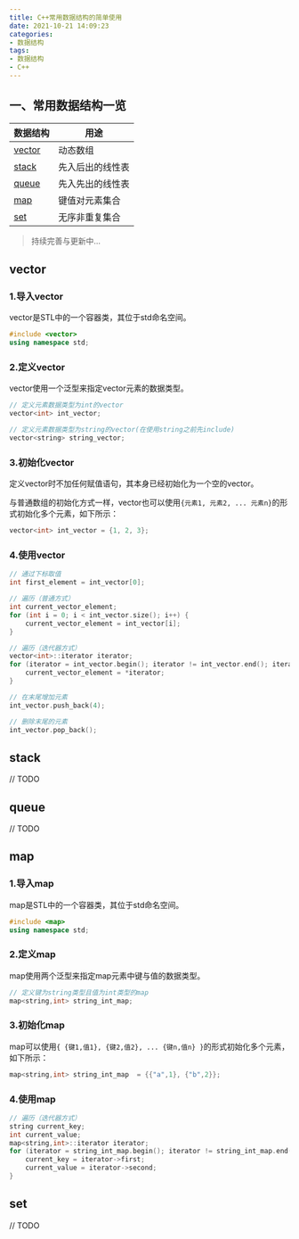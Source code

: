 ```yaml
---
title: C++常用数据结构的简单使用
date: 2021-10-21 14:09:23
categories:
- 数据结构
tags: 
- 数据结构
- C++
---
```


## 一、常用数据结构一览

| 数据结构          | 用途             |
| ----------------- | ---------------- |
| [vector](#vector) | 动态数组         |
| [stack](#stack)   | 先入后出的线性表 |
| [queue](#queue)   | 先入先出的线性表 |
| [map](#map)       | 键值对元素集合   |
| [set](#set)       | 无序非重复集合   |

> 持续完善与更新中...

<!--more-->

<!-- tab vector -->

## vector

### 1.导入vector

vector是STL中的一个容器类，其位于std命名空间。

```c++
#include <vector>
using namespace std;
```

### 2.定义vector

vector使用一个泛型来指定vector元素的数据类型。

```c++
// 定义元素数据类型为int的vector
vector<int> int_vector;

// 定义元素数据类型为string的vector(在使用string之前先include)
vector<string> string_vector; 
```

### 3.初始化vector

定义vector时不加任何赋值语句，其本身已经初始化为一个空的vector。

与普通数组的初始化方式一样，vector也可以使用`{元素1, 元素2, ... 元素n}`的形式初始化多个元素，如下所示：

```c++
vector<int> int_vector = {1, 2, 3};
```

### 4.使用vector

```c++
// 通过下标取值
int first_element = int_vector[0];

// 遍历（普通方式）
int current_vector_element;
for (int i = 0; i < int_vector.size(); i++) {
    current_vector_element = int_vector[i];
}

// 遍历（迭代器方式）
vector<int>::iterator iterator;
for (iterator = int_vector.begin(); iterator != int_vector.end(); iterator++) {
    current_vector_element = *iterator;
}

// 在末尾增加元素
int_vector.push_back(4);

// 删除末尾的元素
int_vector.pop_back();
```

<!-- endtab -->



<!-- tab stack -->

## stack

// TODO

<!-- endtab -->



<!-- tab queue -->

## queue

// TODO

<!-- endtab -->



<!-- tab map -->

## map

### 1.导入map

map是STL中的一个容器类，其位于std命名空间。

```c++
#include <map>
using namespace std;
```

### 2.定义map

map使用两个泛型来指定map元素中键与值的数据类型。

```c++
// 定义键为string类型且值为int类型的map
map<string,int> string_int_map; 
```

### 3.初始化map

map可以使用`{ {键1,值1}, {键2,值2}, ... {键n,值n} }`的形式初始化多个元素，如下所示：

```c++
map<string,int> string_int_map  = {{"a",1}, {"b",2}};
```

### 4.使用map

```c++
// 遍历（迭代器方式）
string current_key;
int current_value;
map<string,int>::iterator iterator;
for (iterator = string_int_map.begin(); iterator != string_int_map.end(); iterator++) {
    current_key = iterator->first;
    current_value = iterator->second;
}
```

<!-- endtab -->



<!-- tab set -->

## set

// TODO

<!-- endtab -->
